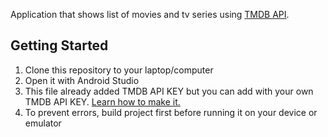 Application that shows list of movies and tv series using [TMDB API](https://developers.themoviedb.org/3).

## Getting Started
1. Clone this repository to your laptop/computer
2. Open it with Android Studio
4. This file already added TMDB API KEY but you can add with your own TMDB API KEY. [Learn how to make it.](https://developers.themoviedb.org/3/getting-started/introduction)
5. To prevent errors, build project first before running it on your device or emulator
